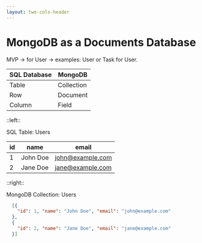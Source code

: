 ```yaml
---
layout: two-cols-header
---
```

# MongoDB as a Documents Database

MVP -> for User -> examples:  User or Task for User.



<v-clicks>

| SQL Database | MongoDB    |
| ------------ | ---------- |
| Table        | Collection |
| Row          | Document   |
| Column       | Field      |

</v-clicks>

::left::

<v-clicks>

SQL Table: Users

| id  | name     | email            |
| --- | -------- | ---------------- |
| 1   | John Doe | john@example.com |
| 2   | Jane Doe | jane@example.com |

</v-clicks>

::right::

<v-clicks>

MongoDB Collection: Users

```json
  [{ 
    "id": 1, "name": "John Doe", "email": "john@example.com" 
  },
  { 
    "id": 2, "name": "Jane Doe", "email": "jane@example.com" 
  }]
  ```

</v-clicks>
   
<!-- 
Imagine that we're creating an MVP for an application. <br>

Since we want to design it with users in mind, our first class will represent a User.

In MongoDB, databases hold one or more collections of documents.

Collections are analogous to tables in relational databases.

MongoDB stores data records as documents (specifically BSON documents) which are gathered together in collections.

wait BSON? JSON? not BSON

 -->

